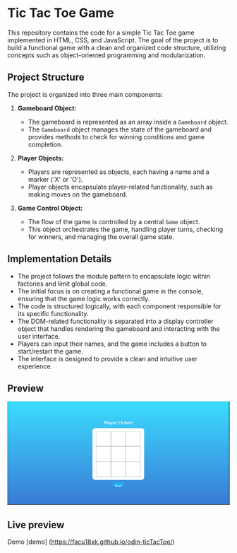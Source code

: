 # Tic Tac Toe Game

This repository contains the code for a simple Tic Tac Toe game implemented in HTML, CSS, and JavaScript. The goal of the project is to build a functional game with a clean and organized code structure, utilizing concepts such as object-oriented programming and modularization.

## Project Structure

The project is organized into three main components:

1. **Gameboard Object:**
   - The gameboard is represented as an array inside a `Gameboard` object.
   - The `Gameboard` object manages the state of the gameboard and provides methods to check for winning conditions and game completion.

2. **Player Objects:**
   - Players are represented as objects, each having a name and a marker ('X' or 'O').
   - Player objects encapsulate player-related functionality, such as making moves on the gameboard.

3. **Game Control Object:**
   - The flow of the game is controlled by a central `Game` object.
   - This object orchestrates the game, handling player turns, checking for winners, and managing the overall game state.

## Implementation Details

- The project follows the module pattern to encapsulate logic within factories and limit global code.
- The initial focus is on creating a functional game in the console, ensuring that the game logic works correctly.
- The code is structured logically, with each component responsible for its specific functionality.
- The DOM-related functionality is separated into a display controller object that handles rendering the gameboard and interacting with the user interface.
- Players can input their names, and the game includes a button to start/restart the game.
- The interface is designed to provide a clean and intuitive user experience.

## Preview

![Tic Tac Toe Preview](preview.png)

## Live preview
Demo [demo] (https://facu18xk.github.io/odin-ticTacToe/) 

